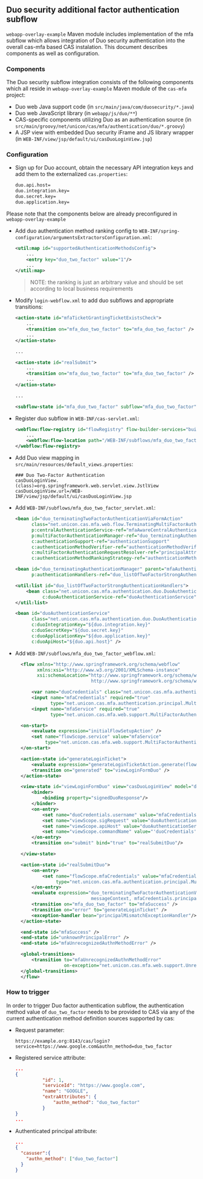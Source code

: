 ## Duo security additional factor authentication subflow

`webapp-overlay-example` Maven module includes implementation of the mfa subflow which allows integration of Duo security authentication
into the overall cas-mfa based CAS instalation. This document describes components as well as configuration.

### Components

The Duo security subflow integration consists of the following components which all reside in `webapp-overlay-example` Maven module
of the `cas-mfa` project:

* Duo web Java support code (in `src/main/java/com/duosecurity/*.java`)
* Duo web JavaScript library (in `webapp/js/duo/**`)
* CAS-specific components utilizing Duo as an authentication source (in `src/main/groovy/net/unicon/cas/mfa/authentication/duo/*.groovy`)
* A JSP view with embedded Duo security iFrame and JS library wrapper (in `WEB-INF/view/jsp/default/ui/casDuoLoginView.jsp`)

### Configuration

* Sign up for Duo account, obtain the necessary API integration keys and add them to the externalized `cas.properties`:

  ```bash
  duo.api.host=
  duo.integration.key=
  duo.secret.key=
  duo.application.key=
  ```

Please note that the components below are already preconfigured in `webapp-overlay-example`

* Add duo authentication method ranking config to `WEB-INF/spring-configuration/argumentsExtractorsConfiguration.xml`:

  ```xml
  <util:map id="supportedAuthenticationMethodsConfig">
      ...
      <entry key="duo_two_factor" value="1"/>
      ...
  </util:map>
  ```

  > NOTE: the ranking is just an arbitrary value and should be set according to local business requirements

* Modify `login-webflow.xml` to add duo subflows and appropriate transitions:

  ```xml
  <action-state id="mfaTicketGrantingTicketExistsCheck">
      ...
      <transition on="mfa_duo_two_factor" to="mfa_duo_two_factor" />
      ...
  </action-state>

  ...

  <action-state id="realSubmit">
      ...
      <transition on="mfa_duo_two_factor" to="mfa_duo_two_factor" />
      ...
  </action-state>

  ...

  <subflow-state id="mfa_duo_two_factor" subflow="mfa_duo_two_factor" parent="#mfa_parent_abstract_subflow" />

  ```

* Register duo subflow in `WEB-INF/cas-servlet.xml`:

  ```xml
  <webflow:flow-registry id="flowRegistry" flow-builder-services="builder">
      ...
      <webflow:flow-location path="/WEB-INF/subflows/mfa_duo_two_factor_webflow.xml" id="mfa_duo_two_factor"/>
  </webflow:flow-registry>
  ```
* Add Duo view mapping in `src/main/resources/default_views.properties`:

  ```
  ### Duo Two-Factor Authentication
  casDuoLoginView.(class)=org.springframework.web.servlet.view.JstlView
  casDuoLoginView.url=/WEB-INF/view/jsp/default/ui/casDuoLoginView.jsp
  ```

* Add `WEB-INF/subflows/mfa_duo_two_factor_servlet.xml`:

  ```xml
  <bean id="duo_terminatingTwoFactorAuthenticationViaFormAction"
        class="net.unicon.cas.mfa.web.flow.TerminatingMultiFactorAuthenticationViaFormAction"
        p:centralAuthenticationService-ref="mfaAwareCentralAuthenticationService"
        p:multiFactorAuthenticationManager-ref="duo_terminatingAuthenticationManager"
        c:authenticationSupport-ref="authenticationSupport"
        c:authenticationMethodVerifier-ref="authenticationMethodVerifier"
        c:multiFactorAuthenticationRequestResolver-ref="principalAttributeMfaRequestResolver"
        c:authenticationMethodRankingStrategy-ref="authenticationMethodRankingStrategy"/>

  <bean id="duo_terminatingAuthenticationManager" parent="mfaAuthenticationManager"
        p:authenticationHandlers-ref="duo_listOfTwoFactorStrongAuthenticationHandlers" />

  <util:list id="duo_listOfTwoFactorStrongAuthenticationHandlers">
      <bean class="net.unicon.cas.mfa.authentication.duo.DuoAuthenticationHandler"
            c:duoAuthenticationService-ref="duoAuthenticationService" />
  </util:list>

  <bean id="duoAuthenticationService"
        class="net.unicon.cas.mfa.authentication.duo.DuoAuthenticationService"
        c:duoIntegrationKey="${duo.integration.key}"
        c:duoSecretKey="${duo.secret.key}"
        c:duoApplicationKey="${duo.application.key}"
        c:duoApiHost="${duo.api.host}" />
  ```




* Add `WEB-INF/subflows/mfa_duo_two_factor_webflow.xml`:

  ```xml
    <flow xmlns="http://www.springframework.org/schema/webflow"
          xmlns:xsi="http://www.w3.org/2001/XMLSchema-instance"
          xsi:schemaLocation="http://www.springframework.org/schema/webflow
                              http://www.springframework.org/schema/webflow/spring-webflow-2.0.xsd">

        <var name="duoCredentials" class="net.unicon.cas.mfa.authentication.duo.DuoCredentials" />
        <input name="mfaCredentials" required="true"
               type="net.unicon.cas.mfa.authentication.principal.MultiFactorCredentials" />
        <input name="mfaService" required="true"
               type="net.unicon.cas.mfa.web.support.MultiFactorAuthenticationSupportingWebApplicationService" />

    <on-start>
        <evaluate expression="initialFlowSetupAction" />
        <set name="flowScope.service" value="mfaService"
             type="net.unicon.cas.mfa.web.support.MultiFactorAuthenticationSupportingWebApplicationService"/>
    </on-start>

    <action-state id="generateLoginTicket">
        <evaluate expression="generateLoginTicketAction.generate(flowRequestContext)" />
        <transition on="generated" to="viewLoginFormDuo" />
    </action-state>

    <view-state id="viewLoginFormDuo" view="casDuoLoginView" model="duoCredentials">
        <binder>
            <binding property="signedDuoResponse"/>
        </binder>
        <on-entry>
            <set name="duoCredentials.username" value="mfaCredentials.principal.id"/>
            <set name="viewScope.sigRequest" value="duoAuthenticationService.generateSignedRequestToken(mfaCredentials.principal.id)" />
            <set name="viewScope.apiHost" value="duoAuthenticationService.getDuoApiHost()" />
            <set name="viewScope.commandName" value="'duoCredentials'" />
        </on-entry>
        <transition on="submit" bind="true" to="realSubmitDuo"/>

    </view-state>

    <action-state id="realSubmitDuo">
        <on-entry>
            <set name="flowScope.mfaCredentials" value="mfaCredentials"
                 type="net.unicon.cas.mfa.authentication.principal.MultiFactorCredentials" />
        </on-entry>
        <evaluate expression="duo_terminatingTwoFactorAuthenticationViaFormAction.submit(flowRequestContext, duoCredentials,
                              messageContext, mfaCredentials.principal.id)" />
        <transition on="mfa_duo_two_factor" to="mfaSuccess" />
        <transition on="error" to="generateLoginTicket" />
        <exception-handler bean="principalMismatchExceptionHandler"/>
    </action-state>

    <end-state id="mfaSuccess" />
    <end-state id="unknownPrincipalError" />
    <end-state id="mfaUnrecognizedAuthnMethodError" />

    <global-transitions>
        <transition to="mfaUnrecognizedAuthnMethodError"
                    on-exception="net.unicon.cas.mfa.web.support.UnrecognizedAuthenticationMethodException" />
    </global-transitions>
    </flow>
  ```

### How to trigger

In order to trigger Duo factor authentication subflow, the authentication method value of `duo_two_factor` needs to be provided to CAS
via any of the current authentication method definition sources supported by cas:

* Request parameter:

  `https://example.org:8143/cas/login?service=https://www.google.com&authn_method=duo_two_factor`

* Registered service attribute:

  ```json
  ...
  {
            "id": 1,
            "serviceId": "https://www.google.com",
            "name": "GOOGLE",
            "extraAttributes": {
                "authn_method": "duo_two_factor"
            }
  }
  ...
  ```

* Authenticated principal attribute:

  ```json
  ...
  {
    "casuser":{
      "authn_method": ["duo_two_factor"]
    }
  }
  ```
